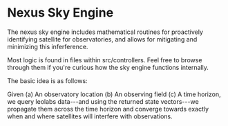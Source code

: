 # Nexus Sky Engine

The nexus sky engine includes mathematical routines for proactively identifying satellite for observatories, and allows for mitigating and minimizing this inferference.

Most logic is found in files within src/controllers. Feel free to browse through them if you're curious how the sky engine functions internally.

The basic idea is as follows:

Given (a) An observatory location (b) An observing field (c) A time horizon, we query leolabs data---and using the returned state vectors---we propagate them across the time horizon and converge towards exactly when and where satellites will interfere with observations.
